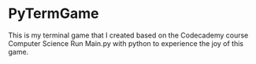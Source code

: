 # PyTermGame
This is my terminal game that I created based on the Codecademy course Computer Science
Run Main.py with python to experience the joy of this game.
